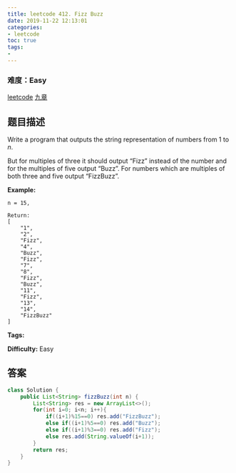 ```yaml
---
title: leetcode 412. Fizz Buzz
date: 2019-11-22 12:13:01
categories:
- leetcode
toc: true
tags:
- 
---
```

### 难度：Easy

<a href="https://leetcode.com/problems/fizz-buzz/">leetcode</a>
<a href="https://www.jiuzhang.com/solution/fizz-buzz/">九章</a>
## 题目描述
Write a program that outputs the string representation of numbers from 1 to
_n_.

But for multiples of three it should output “Fizz” instead of the number and
for the multiples of five output “Buzz”. For numbers which are multiples of
both three and five output “FizzBuzz”.

**Example:**
        
    n = 15,
    
    Return:
    [
        "1",
        "2",
        "Fizz",
        "4",
        "Buzz",
        "Fizz",
        "7",
        "8",
        "Fizz",
        "Buzz",
        "11",
        "Fizz",
        "13",
        "14",
        "FizzBuzz"
    ]
    


**Tags:** 

**Difficulty:** Easy
## 答案
<!--more-->
```java
class Solution {
    public List<String> fizzBuzz(int n) {
        List<String> res = new ArrayList<>();
        for(int i=0; i<n; i++){
            if((i+1)%15==0) res.add("FizzBuzz");
            else if((i+1)%5==0) res.add("Buzz");
            else if((i+1)%3==0) res.add("Fizz");
            else res.add(String.valueOf(i+1));
        }
        return res;
    }
}
```
